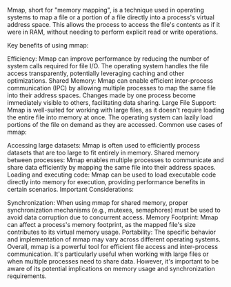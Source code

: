 Mmap, short for "memory mapping", is a technique used in operating systems to map a file or a portion of a file directly into a process's virtual address space. This allows the process to access the file's contents as if it were in RAM, without needing to perform explicit read or write operations.

Key benefits of using mmap:

Efficiency: Mmap can improve performance by reducing the number of system calls required for file I/O. The operating system handles the file access transparently, potentially leveraging caching and other optimizations.
Shared Memory: Mmap can enable efficient inter-process communication (IPC) by allowing multiple processes to map the same file into their address spaces. Changes made by one process become immediately visible to others, facilitating data sharing.
Large File Support: Mmap is well-suited for working with large files, as it doesn't require loading the entire file into memory at once. The operating system can lazily load portions of the file on demand as they are accessed.
Common use cases of mmap:

Accessing large datasets: Mmap is often used to efficiently process datasets that are too large to fit entirely in memory.
Shared memory between processes: Mmap enables multiple processes to communicate and share data efficiently by mapping the same file into their address spaces.
Loading and executing code: Mmap can be used to load executable code directly into memory for execution, providing performance benefits in certain scenarios.
Important Considerations:

Synchronization: When using mmap for shared memory, proper synchronization mechanisms (e.g., mutexes, semaphores) must be used to avoid data corruption due to concurrent access.
Memory Footprint: Mmap can affect a process's memory footprint, as the mapped file's size contributes to its virtual memory usage.
Portability: The specific behavior and implementation of mmap may vary across different operating systems.
Overall, mmap is a powerful tool for efficient file access and inter-process communication. It's particularly useful when working with large files or when multiple processes need to share data. However, it's important to be aware of its potential implications on memory usage and synchronization requirements.
